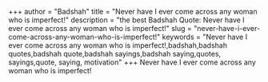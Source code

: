 +++
author = "Badshah"
title = "Never have I ever come across any woman who is imperfect!"
description = "the best Badshah Quote: Never have I ever come across any woman who is imperfect!"
slug = "never-have-i-ever-come-across-any-woman-who-is-imperfect!"
keywords = "Never have I ever come across any woman who is imperfect!,badshah,badshah quotes,badshah quote,badshah sayings,badshah saying,quotes, sayings,quote, saying, motivation"
+++
Never have I ever come across any woman who is imperfect!
